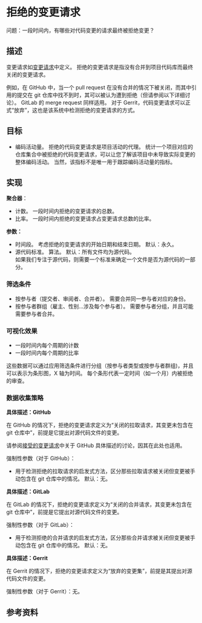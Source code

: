 # 拒绝的变更请求

问题：一段时间内，有哪些对代码变更的请求最终被拒绝变更？


## 描述

变更请求如[变更请求](https://github.com/chaoss/translations/tree/main/chinese/wg-evolution/code-development-process-quality/Change_Requests.md)中定义。 拒绝的变更请求是指没有合并到项目代码库而最终关闭的变更请求。

例如，在 GitHub 中，当一个 pull request 在没有合并的情况下被关闭，而其中引用的提交在 git 仓库中找不到时，其可以被认为遭到拒绝（但请参阅以下详细讨论）。 GitLab 的 merge request 同样适用。 对于 Gerrit，代码变更请求可以正式“放弃”，这也是该系统中检测拒绝的变更请求的方式。


## 目标

* 编码活动量。 拒绝的代码变更请求是项目活动的代理。 统计一个项目对应的仓库集合中被拒绝的代码变更请求，可以让您了解该项目中未导致实际变更的整体编码活动。 当然，该指标不是唯一用于跟踪编码活动量的指标。



## 实现

**聚合器**：
* 计数。 一段时间内拒绝的变更请求的总数。
* 比率。 一段时间内拒绝的变更请求占变更请求总数的比率。

**参数：**
* 时间段。 考虑拒绝的变更请求的开始日期和结束日期。 默认：永久。
* 源代码标准。 算法。 默认：所有文件均为源代码。  
  如果我们专注于源代码，则需要一个标准来确定一个文件是否为源代码的一部分。


### 筛选条件

* 按参与者（提交者、审阅者、合并者）。 需要合并同一参与者对应的身份。
* 按参与者群组（雇主、性别…涉及每个参与者）。 需要参与者分组，并且可能需要参与者合并。


### 可视化效果

* 一段时间内每个周期的计数
* 一段时间内每个周期的比率

这些数据可以通过应用筛选条件进行分组（按参与者类型或按参与者群组)，并且可以表示为条形图，X 轴为时间。 每个条形代表一定时间（如一个月）内被拒绝的审查。


### 数据收集策略

**具体描述：GitHub**

在 GitHub 的情况下，拒绝的变更请求定义为“关闭的拉取请求，其变更未包含在 git 仓库中”，前提是它提出对源代码文件的变更。

请参阅[接受的变更请求](https://github.com/chaoss/wg-evolution/blob/master/focus-areas/code-development-efficiency/Change_Requests_Accepted.md)中关于 GitHub 具体描述的讨论，因其在此处也适用。

强制性参数（对于 GitHub）：

* 用于检测拒绝的拉取请求的启发式方法，区分那些拉取请求被关闭但变更被手动包含在 git 仓库中的情况。 默认：无。

**具体描述：GitLab**

在 GitLab 的情况下，拒绝的变更请求定义为“关闭的合并请求，其变更未包含在 git 仓库中”，前提是它提出对源代码文件的变更。

强制性参数（对于 GitLab）：

* 用于检测拒绝的合并请求的启发式方法，区分那些合并请求被关闭但变更被手动包含在 git 仓库中的情况。 默认：无。

**具体描述：Gerrit**

在 Gerrit 的情况下，拒绝的变更请求定义为“放弃的变更集”，前提是其提出对源代码文件的变更。

强制性参数（对于 Gerrit）：无。

## 参考资料

